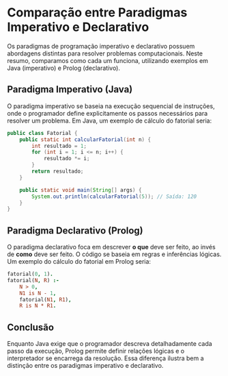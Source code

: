 # Comparação entre Paradigmas Imperativo e Declarativo

Os paradigmas de programação imperativo e declarativo possuem abordagens distintas para resolver problemas computacionais. Neste resumo, comparamos como cada um funciona, utilizando exemplos em Java (imperativo) e Prolog (declarativo).

## Paradigma Imperativo (Java)

O paradigma imperativo se baseia na execução sequencial de instruções, onde o programador define explicitamente os passos necessários para resolver um problema. Em Java, um exemplo de cálculo do fatorial seria:

```java
public class Fatorial {
    public static int calcularFatorial(int n) {
        int resultado = 1;
        for (int i = 1; i <= n; i++) {
            resultado *= i;
        }
        return resultado;
    }

    public static void main(String[] args) {
        System.out.println(calcularFatorial(5)); // Saída: 120
    }
}
```

## Paradigma Declarativo (Prolog)

O paradigma declarativo foca em descrever **o que** deve ser feito, ao invés de **como** deve ser feito. O código se baseia em regras e inferências lógicas. Um exemplo do cálculo do fatorial em Prolog seria:

```prolog
fatorial(0, 1).
fatorial(N, R) :-
    N > 0,
    N1 is N - 1,
    fatorial(N1, R1),
    R is N * R1.
```

## Conclusão

Enquanto Java exige que o programador descreva detalhadamente cada passo da execução, Prolog permite definir relações lógicas e o interpretador se encarrega da resolução. Essa diferença ilustra bem a distinção entre os paradigmas imperativo e declarativo.

